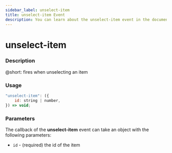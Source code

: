 ```yaml
---
sidebar_label: unselect-item
title: unselect-item Event
description: You can learn about the unselect-item event in the documentation of the DHTMLX JavaScript To Do List library. Browse developer guides and API reference, try out code examples and live demos, and download a free 30-day evaluation version of DHTMLX To Do List.
---
```


# unselect-item

### Description

@short: fires when unselecting an item

### Usage

```js
"unselect-item": ({
    id: string | number,
}) => void;
```
### Parameters

The callback of the **unselect-item** event can take an object with the following parameters:

- `id` - (required) the id of the item
 